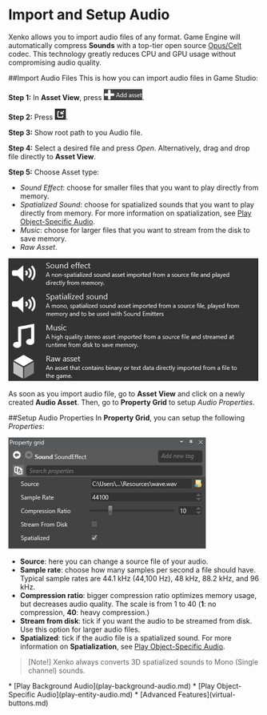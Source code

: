 # Import and Setup Audio

Xenko allows you to import audio files of any format.
Game Engine will automatically compress **Sounds** with
a top-tier open source [Opus/Celt](https://en.wikipedia.org/wiki/CELT) codec.
This technology greatly reduces CPU and GPU usage without compromising audio quality.

##Import Audio Files
This is how you can import audio files in Game Studio:

**Step 1:** In **Asset View**, press ![Add Asset button](media/index-audio-add-new-asset-button.png).

**Step 2:** Press ![Import Directly from File](media/index-audio-import-audio-directly-from-file.png).

**Step 3:** Show root path to you Audio file.

**Step 4:** Select a desired file and press _Open_. Alternatively, drag and drop file directly to **Asset View**.

**Step 5:** Choose Asset type:

* _Sound Effect_: choose for smaller files that you want to play directly from memory.
* _Spatialized Sound_: choose for spatialized sounds that you want to play directly from memory.
For more information on spatialization, see [Play Object-Specific Audio](play-entity-audio.md).
* _Music_: choose for larger files that you want to stream from the disk to save memory.
* _Raw Asset_.

![Choose Asset type](media/import-audio-choose-asset-type.png)

As soon as you import audio file, go to **Asset View** and click on a newly created **Audio Asset**.
Then, go to **Property Grid** to setup _Audio Properties_.

##Setup Audio Properties
In **Property Grid**, you can setup the following _Properties_:

![Audio Asset Properties](media/audio-asset-properties.png)

* **Source**: here you can change a source file of your audio.
* **Sample rate**: choose how many samples per second a file should have.
Typical sample rates are 44.1 kHz (44,100 Hz), 48 kHz, 88.2 kHz, and 96 kHz.
* **Compression ratio**: bigger compression ratio optimizes memory usage, but decreases audio quality. The scale is from 1 to 40
(**1**: no compression, **40**: heavy compression.)
* **Stream from disk**: tick if you want the audio to be streamed from disk. Use this option for larger audio files.
* **Spatialized**: tick if the audio file is a spatialized sound. For more information on **Spatialization**, see [Play Object-Specific Audio](play-entity-audio.md).

> [Note!] Xenko always converts 3D spatialized sounds to Mono (Single channel) sounds.

<div class="doc-relatedtopics">
* [Play Background Audio](play-background-audio.md)
* [Play Object-Specific Audio](play-entity-audio.md)
* [Advanced Features](virtual-buttons.md)
</div>
